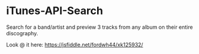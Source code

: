 # iTunes-API-Search
Search for a band/artist and preview 3 tracks from any album on their entire discography.

Look @ it here: https://jsfiddle.net/fordwh44/xk125932/
